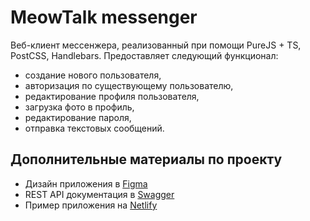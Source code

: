 # MeowTalk messenger

Веб-клиент мессенжера, реализованный при помощи PureJS + TS, PostCSS, Handlebars. Предоставляет следующий функционал:
* создание нового пользователя,
* авторизация по существующему пользователю,
* редактирование профиля пользователя,
* загрузка фото в профиль,
* редактирование пароля,
* отправка текстовых сообщений.

## Дополнительные материалы по проекту

* Дизайн приложения в [Figma](https://www.figma.com/file/A4QBWLps0o5B0vM0t0LdC9/Messenger?node-id=0%3A1)
* REST API документация в [Swagger](https://ya-praktikum.tech/api/v2/swagger/)
* Пример приложения на [Netlify](https://clinquant-torrone-70885c.netlify.app)